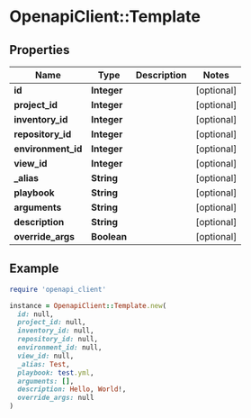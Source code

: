 # OpenapiClient::Template

## Properties

| Name | Type | Description | Notes |
| ---- | ---- | ----------- | ----- |
| **id** | **Integer** |  | [optional] |
| **project_id** | **Integer** |  | [optional] |
| **inventory_id** | **Integer** |  | [optional] |
| **repository_id** | **Integer** |  | [optional] |
| **environment_id** | **Integer** |  | [optional] |
| **view_id** | **Integer** |  | [optional] |
| **_alias** | **String** |  | [optional] |
| **playbook** | **String** |  | [optional] |
| **arguments** | **String** |  | [optional] |
| **description** | **String** |  | [optional] |
| **override_args** | **Boolean** |  | [optional] |

## Example

```ruby
require 'openapi_client'

instance = OpenapiClient::Template.new(
  id: null,
  project_id: null,
  inventory_id: null,
  repository_id: null,
  environment_id: null,
  view_id: null,
  _alias: Test,
  playbook: test.yml,
  arguments: [],
  description: Hello, World!,
  override_args: null
)
```

